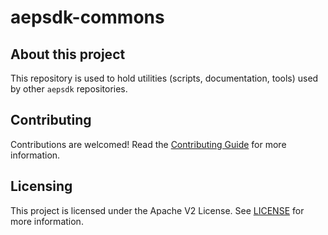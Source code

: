 # aepsdk-commons

## About this project

This repository is used to hold utilities (scripts, documentation, tools) used by other `aepsdk` repositories.

## Contributing

Contributions are welcomed! Read the [Contributing Guide](./.github/CONTRIBUTING.md) for more information.

## Licensing

This project is licensed under the Apache V2 License. See [LICENSE](./LICENSE) for more information.
